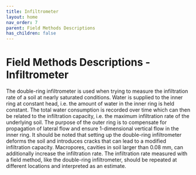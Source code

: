```yaml
---
title: Infiltrometer
layout: home
nav_order: 7
parent: Field Methods Descriptions
has_children: false
---
```


<script
  src="https://cdn.mathjax.org/mathjax/latest/MathJax.js?config=TeX-AMS-MML_HTMLorMML"
  type="text/javascript">
</script>

# Field Methods Descriptions - **Infiltrometer**

The double-ring infiltrometer is used when trying to measure the infiltration rate of a soil at nearly saturated conditions. Water is supplied to the inner ring at constant head, i.e. the amount of water in the inner ring is held constant. The total water consumption is recorded over time which can then be related to the infiltration capacity, i.e. the maximum infiltration rate of the underlying soil. The purpose of the outer ring is to compensate for propagation of lateral flow and ensure 1-dimensional vertical flow in the inner ring. 
It should be noted that setting up the double-ring infiltrometer deforms the soil and introduces cracks that can lead to a modified infiltration capacity. Macropores, cavities in soil larger than 0.08 mm, can additionally increase the infiltration rate. The infiltration rate measured with a field method, like the double-ring infiltrometer, should be repeated at different locations and interpreted as an estimate.
